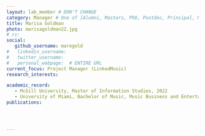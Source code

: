 ```yaml
---
layout: lab_member # DON'T CHANGE
category: Manager # One of [Alumni, Masters, PhD, Postdoc, Principal, Manager, Undergraduate]
title: Marisa Goldman
photo: marisagoldman22.jpg
# cv:
social:
   github_username: maregold
#   linkedin_username:
#   twitter_username: 
#   personal_webpage:  # ENTIRE URL
current_focus: Project Manager (LinkedMusic)
research_interests:

academic_record:
   - McGill University, Master of Information Studies, 2022
   - University of Miami, Bachelor of Music, Music Business and Entertainment Industries (Oboe), dual degree with History, 2018
publications:




---
```

